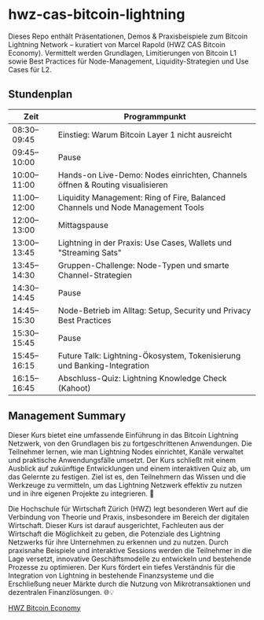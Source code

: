 # hwz-cas-bitcoin-lightning
Dieses Repo enthält Präsentationen, Demos &amp; Praxisbeispiele zum Bitcoin Lightning Network – kuratiert von Marcel Rapold (HWZ CAS Bitcoin Economy). Vermittelt werden Grundlagen, Limitierungen von Bitcoin L1 sowie Best Practices für Node-Management, Liquidity-Strategien und Use Cases für L2.

## Stundenplan

| Zeit            | Programmpunkt                                                                 |
|-----------------|-------------------------------------------------------------------------------|
| 08:30–09:45     | Einstieg: Warum Bitcoin Layer 1 nicht ausreicht                            |
| 09:45–10:00     | Pause                                                                         |
| 10:00–11:00     | Hands-on Live-Demo: Nodes einrichten, Channels öffnen & Routing visualisieren |
| 11:00–12:00     | Liquidity Management: Ring of Fire, Balanced Channels und Node Management Tools|
| 12:00–13:00     | Mittagspause                                                                  |
| 13:00–13:45     | Lightning in der Praxis: Use Cases, Wallets und "Streaming Sats"             |
| 13:45–14:30     | Gruppen-Challenge: Node-Typen und smarte Channel-Strategien                   |
| 14:30–14:45     | Pause                                                                         |
| 14:45–15:30     | Node-Betrieb im Alltag: Setup, Security und Privacy Best Practices            |
| 15:30–15:45     | Pause                                                                         |
| 15:45–16:15     | Future Talk: Lightning-Ökosystem, Tokenisierung und Banking-Integration       |
| 16:15–16:45     | Abschluss-Quiz: Lightning Knowledge Check (Kahoot)                           |

## Management Summary

Dieser Kurs bietet eine umfassende Einführung in das Bitcoin Lightning Netzwerk, von den Grundlagen bis zu fortgeschrittenen Anwendungen. Die Teilnehmer lernen, wie man Lightning Nodes einrichtet, Kanäle verwaltet und praktische Anwendungsfälle umsetzt. Der Kurs schließt mit einem Ausblick auf zukünftige Entwicklungen und einem interaktiven Quiz ab, um das Gelernte zu festigen. Ziel ist es, den Teilnehmern das Wissen und die Werkzeuge zu vermitteln, um das Lightning Netzwerk effektiv zu nutzen und in ihre eigenen Projekte zu integrieren. 🚀

Die Hochschule für Wirtschaft Zürich (HWZ) legt besonderen Wert auf die Verbindung von Theorie und Praxis, insbesondere im Bereich der digitalen Wirtschaft. Dieser Kurs ist darauf ausgerichtet, Fachleuten aus der Wirtschaft die Möglichkeit zu geben, die Potenziale des Lightning Netzwerks für ihre Unternehmen zu erkennen und zu nutzen. Durch praxisnahe Beispiele und interaktive Sessions werden die Teilnehmer in die Lage versetzt, innovative Geschäftsmodelle zu entwickeln und bestehende Prozesse zu optimieren. Der Kurs fördert ein tiefes Verständnis für die Integration von Lightning in bestehende Finanzsysteme und die Erschließung neuer Märkte durch die Nutzung von Mikrotransaktionen und dezentralen Finanzlösungen. 🌐💡

[HWZ Bitcoin Economy](https://fh-hwz.ch/bildungsangebot/weiterbildung/cas-das/cas-bitcoin-economy-hwz)
